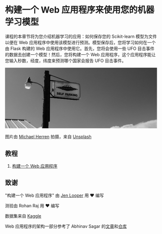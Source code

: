 # 构建一个 Web 应用程序来使用您的机器学习模型



课程的本章节将为您介绍机器学习的应用：如何保存您的 Scikit-learn 模型为文件以便在 Web 应用程序中使用该模型进行预测。模型保存后，您将学习如何在一个由 Flask 构建的 Web 应用程序中使用它。首先，您将会使用一些 UFO 目击事件的数据去创建一个模型！然后，您将构建一个 Web 应用程序，这个应用程序能让您输入秒数，经度，纬度来预测哪个国家会报告 UFO 目击事件。



![UFO Parking](images/ufo.jpg)



图片由 <a href="https://unsplash.com/@mdherren?utm_source=unsplash&utm_medium=referral&utm_content=creditCopyText">Michael Herren</a> 拍摄，来自 <a href="https://unsplash.com/s/photos/ufo?utm_source=unsplash&utm_medium=referral&utm_content=creditCopyText">Unsplash</a>



## 教程



1. [构建一个 Web 应用程序](../1-Web-App/translations/README.zh-cn.md)



## 致谢



"构建一个 Web 应用程序" 由 [Jen Looper](https://twitter.com/jenlooper) 用 ♥ 编写️



测验由 Rohan Raj 用 ♥️ 编写



数据集来自 [Kaggle](https://www.kaggle.com/NUFORC/ufo-sightings)



Web 应用程序的架构一部分参考了 Abhinav Sagar 的[文章](https://towardsdatascience.com/how-to-easily-deploy-machine-learning-models-using-flask-b95af8fe34d4)和[仓库](https://github.com/abhinavsagar/machine-learning-deployment) 



